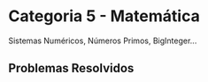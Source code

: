 # Categoria 5 - Matemática
Sistemas Numéricos, Números Primos, BigInteger...

## Problemas Resolvidos

